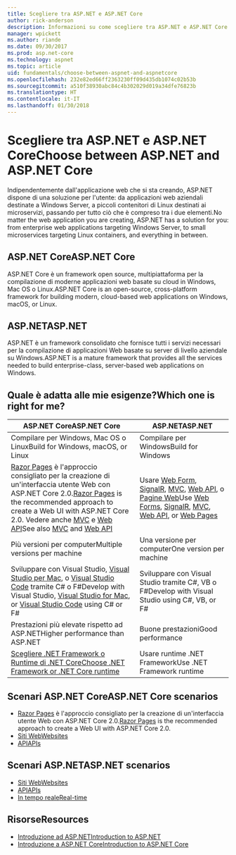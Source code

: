 ```yaml
---
title: Scegliere tra ASP.NET e ASP.NET Core
author: rick-anderson
description: Informazioni su come scegliere tra ASP.NET e ASP.NET Core.
manager: wpickett
ms.author: riande
ms.date: 09/30/2017
ms.prod: asp.net-core
ms.technology: aspnet
ms.topic: article
uid: fundamentals/choose-between-aspnet-and-aspnetcore
ms.openlocfilehash: 232e82ed66ff2363230ff09d435db1074c02b53b
ms.sourcegitcommit: a510f38930abc84c4b302029d019a34dfe76823b
ms.translationtype: HT
ms.contentlocale: it-IT
ms.lasthandoff: 01/30/2018
---
```

# <a name="choose-between-aspnet-and-aspnet-core"></a><span data-ttu-id="8ac5d-103">Scegliere tra ASP.NET e ASP.NET Core</span><span class="sxs-lookup"><span data-stu-id="8ac5d-103">Choose between ASP.NET and ASP.NET Core</span></span> 

<span data-ttu-id="8ac5d-104">Indipendentemente dall'applicazione web che si sta creando, ASP.NET dispone di una soluzione per l'utente: da applicazioni web aziendali destinate a Windows Server, a piccoli contenitori di Linux destinati ai microservizi, passando per tutto ciò che è compreso tra i due elementi.</span><span class="sxs-lookup"><span data-stu-id="8ac5d-104">No matter the web application you are creating, ASP.NET has a solution for you: from enterprise web applications targeting Windows Server, to small microservices targeting Linux containers, and everything in between.</span></span>

## <a name="aspnet-core"></a><span data-ttu-id="8ac5d-105">ASP.NET Core</span><span class="sxs-lookup"><span data-stu-id="8ac5d-105">ASP.NET Core</span></span>

<span data-ttu-id="8ac5d-106">ASP.NET Core è un framework open source, multipiattaforma per la compilazione di moderne applicazioni web basate su cloud in Windows, Mac OS o Linux.</span><span class="sxs-lookup"><span data-stu-id="8ac5d-106">ASP.NET Core is an open-source, cross-platform framework for building modern, cloud-based web applications on Windows, macOS, or Linux.</span></span>

## <a name="aspnet"></a><span data-ttu-id="8ac5d-107">ASP.NET</span><span class="sxs-lookup"><span data-stu-id="8ac5d-107">ASP.NET</span></span>

<span data-ttu-id="8ac5d-108">ASP.NET è un framework consolidato che fornisce tutti i servizi necessari per la compilazione di applicazioni Web basate su server di livello aziendale su Windows.</span><span class="sxs-lookup"><span data-stu-id="8ac5d-108">ASP.NET is a mature framework that provides all the services needed to build enterprise-class, server-based web applications on Windows.</span></span>

## <a name="which-one-is-right-for-me"></a><span data-ttu-id="8ac5d-109">Quale è adatta alle mie esigenze?</span><span class="sxs-lookup"><span data-stu-id="8ac5d-109">Which one is right for me?</span></span>

| <span data-ttu-id="8ac5d-110">ASP.NET Core</span><span class="sxs-lookup"><span data-stu-id="8ac5d-110">ASP.NET Core</span></span> | <span data-ttu-id="8ac5d-111">ASP.NET</span><span class="sxs-lookup"><span data-stu-id="8ac5d-111">ASP.NET</span></span> |
|---|---|
|<span data-ttu-id="8ac5d-112">Compilare per Windows, Mac OS o Linux</span><span class="sxs-lookup"><span data-stu-id="8ac5d-112">Build for Windows, macOS, or Linux</span></span>|<span data-ttu-id="8ac5d-113">Compilare per Windows</span><span class="sxs-lookup"><span data-stu-id="8ac5d-113">Build for Windows</span></span>|
|<span data-ttu-id="8ac5d-114">[Razor Pages](xref:mvc/razor-pages/index) è l'approccio consigliato per la creazione di un'interfaccia utente Web con ASP.NET Core 2.0.</span><span class="sxs-lookup"><span data-stu-id="8ac5d-114">[Razor Pages](xref:mvc/razor-pages/index) is the recommended approach to create a Web UI with ASP.NET Core 2.0.</span></span> <span data-ttu-id="8ac5d-115">Vedere anche [MVC](xref:mvc/overview) e [Web API](xref:tutorials/first-web-api)</span><span class="sxs-lookup"><span data-stu-id="8ac5d-115">See also [MVC](xref:mvc/overview) and [Web API](xref:tutorials/first-web-api)</span></span>|<span data-ttu-id="8ac5d-116">Usare [Web Form](https://docs.microsoft.com/aspnet/web-forms), [SignalR](https://docs.microsoft.com/aspnet/signalr), [MVC](https://docs.microsoft.com/aspnet/mvc), [Web API](https://docs.microsoft.com/aspnet/web-api/), o [Pagine Web](https://docs.microsoft.com/aspnet/web-pages)</span><span class="sxs-lookup"><span data-stu-id="8ac5d-116">Use [Web Forms](https://docs.microsoft.com/aspnet/web-forms), [SignalR](https://docs.microsoft.com/aspnet/signalr), [MVC](https://docs.microsoft.com/aspnet/mvc), [Web API](https://docs.microsoft.com/aspnet/web-api/), or [Web Pages](https://docs.microsoft.com/aspnet/web-pages)</span></span>|
|<span data-ttu-id="8ac5d-117">Più versioni per computer</span><span class="sxs-lookup"><span data-stu-id="8ac5d-117">Multiple versions per machine</span></span>|<span data-ttu-id="8ac5d-118">Una versione per computer</span><span class="sxs-lookup"><span data-stu-id="8ac5d-118">One version per machine</span></span>|
|<span data-ttu-id="8ac5d-119">Sviluppare con Visual Studio, [Visual Studio per Mac](https://www.visualstudio.com/vs/visual-studio-mac/), o [Visual Studio Code](https://code.visualstudio.com/) tramite C# o F#</span><span class="sxs-lookup"><span data-stu-id="8ac5d-119">Develop with Visual Studio, [Visual Studio for Mac](https://www.visualstudio.com/vs/visual-studio-mac/), or [Visual Studio Code](https://code.visualstudio.com/) using C# or F#</span></span>|<span data-ttu-id="8ac5d-120">Sviluppare con Visual Studio tramite C#, VB o F#</span><span class="sxs-lookup"><span data-stu-id="8ac5d-120">Develop with Visual Studio using C#, VB, or F#</span></span>|
|<span data-ttu-id="8ac5d-121">Prestazioni più elevate rispetto ad ASP.NET</span><span class="sxs-lookup"><span data-stu-id="8ac5d-121">Higher performance than ASP.NET</span></span>|<span data-ttu-id="8ac5d-122">Buone prestazioni</span><span class="sxs-lookup"><span data-stu-id="8ac5d-122">Good performance</span></span>|
|[<span data-ttu-id="8ac5d-123">Scegliere .NET Framework o Runtime di .NET Core</span><span class="sxs-lookup"><span data-stu-id="8ac5d-123">Choose .NET Framework or .NET Core runtime</span></span>](https://docs.microsoft.com/dotnet/articles/standard/choosing-core-framework-server)|<span data-ttu-id="8ac5d-124">Usare runtime .NET Framework</span><span class="sxs-lookup"><span data-stu-id="8ac5d-124">Use .NET Framework runtime</span></span>|

## <a name="aspnet-core-scenarios"></a><span data-ttu-id="8ac5d-125">Scenari ASP.NET Core</span><span class="sxs-lookup"><span data-stu-id="8ac5d-125">ASP.NET Core scenarios</span></span>

<!-- update link to Razor Pages mvc movie series when done -->
* <span data-ttu-id="8ac5d-126">[Razor Pages](xref:mvc/razor-pages/index) è l'approccio consigliato per la creazione di un'interfaccia utente Web con ASP.NET Core 2.0.</span><span class="sxs-lookup"><span data-stu-id="8ac5d-126">[Razor Pages](xref:mvc/razor-pages/index) is the recommended approach to create a Web UI with ASP.NET Core 2.0.</span></span>
* [<span data-ttu-id="8ac5d-127">Siti Web</span><span class="sxs-lookup"><span data-stu-id="8ac5d-127">Websites</span></span>](xref:tutorials/first-mvc-app/index)
* [<span data-ttu-id="8ac5d-128">API</span><span class="sxs-lookup"><span data-stu-id="8ac5d-128">APIs</span></span>](xref:tutorials/first-web-api)

## <a name="aspnet-scenarios"></a><span data-ttu-id="8ac5d-129">Scenari ASP.NET</span><span class="sxs-lookup"><span data-stu-id="8ac5d-129">ASP.NET scenarios</span></span>

* [<span data-ttu-id="8ac5d-130">Siti Web</span><span class="sxs-lookup"><span data-stu-id="8ac5d-130">Websites</span></span>](https://docs.microsoft.com/aspnet/mvc)
* [<span data-ttu-id="8ac5d-131">API</span><span class="sxs-lookup"><span data-stu-id="8ac5d-131">APIs</span></span>](https://docs.microsoft.com/aspnet/web-api)
* [<span data-ttu-id="8ac5d-132">In tempo reale</span><span class="sxs-lookup"><span data-stu-id="8ac5d-132">Real-time</span></span>](https://docs.microsoft.com/aspnet/signalr)

## <a name="resources"></a><span data-ttu-id="8ac5d-133">Risorse</span><span class="sxs-lookup"><span data-stu-id="8ac5d-133">Resources</span></span>

* [<span data-ttu-id="8ac5d-134">Introduzione ad ASP.NET</span><span class="sxs-lookup"><span data-stu-id="8ac5d-134">Introduction to ASP.NET</span></span>](https://docs.microsoft.com/aspnet/overview)
* [<span data-ttu-id="8ac5d-135">Introduzione a ASP.NET Core</span><span class="sxs-lookup"><span data-stu-id="8ac5d-135">Introduction to ASP.NET Core</span></span>](xref:index)
